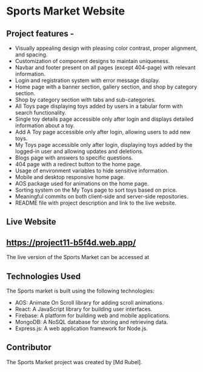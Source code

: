 #  Sports Market Website

## Project features -

- Visually appealing design with pleasing color contrast, proper alignment, and spacing.
- Customization of component designs to maintain uniqueness.
- Navbar and footer present on all pages (except 404-page) with relevant information.
- Login and registration system with error message display.
- Home page with a banner section, gallery section, and shop by category section.
- Shop by category section with tabs and sub-categories.
- All Toys page displaying toys added by users in a tabular form with search functionality.
- Single toy details page accessible only after login and displays detailed information about a toy.
- Add A Toy page accessible only after login, allowing users to add new toys.
- My Toys page accessible only after login, displaying toys added by the logged-in user and allowing updates and deletions.
- Blogs page with answers to specific questions.
- 404 page with a redirect button to the home page.
- Usage of environment variables to hide sensitive information.
- Mobile and desktop responsive home page.
- AOS package used for animations on the home page.
- Sorting system on the My Toys page to sort toys based on price.
- Meaningful commits on both client-side and server-side repositories.
- README file with project description and link to the live website.

## Live Website
## https://project11-b5f4d.web.app/

The live version of the Sports Market  can be accessed at 

## Technologies Used

The Sports market is built using the following technologies:

- AOS: Animate On Scroll library for adding scroll animations.
- React: A JavaScript library for building user interfaces.
- Firebase: A platform for building web and mobile applications.
- MongoDB: A NoSQL database for storing and retrieving data.
- Express.js: A web application framework for Node.js.


## Contributor

The Sports Market project was created by [Md Rubel].